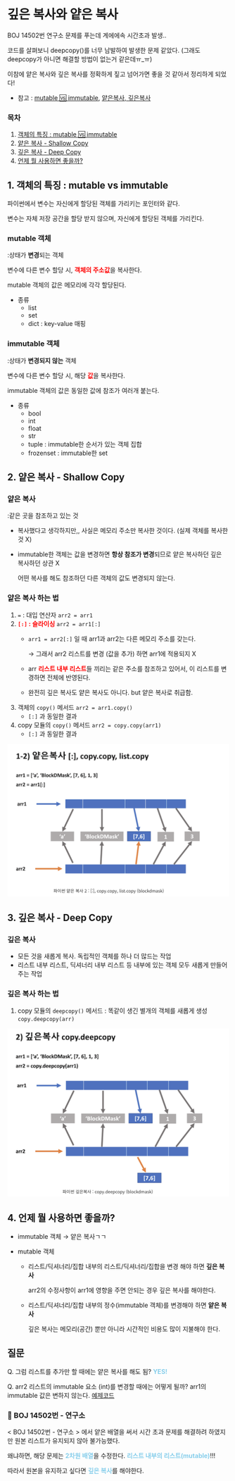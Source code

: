 # 깊은 복사와 얕은 복사
BOJ 14502번 연구소 문제를 푸는데 계에에속 시간초과 발생..

코드를 살펴보니 deepcopy()를 너무 남발하여 발생한 문제 같았다. (그래도 deepcopy가 아니면 해결할 방법이 없는거 같은데ㅠ_ㅠ)

이참에 얕은 복사와 깊은 복사를 정확하게 짚고 넘어가면 좋을 것 같아서 정리하게 되었다!

- 참고 : [mutable 🆚 immutable](https://blockdmask.tistory.com/570), [얕은복사, 깊은복사](https://blockdmask.tistory.com/576)

### 목차
1. [객체의 특징 : mutable 🆚 immutable](#1-객체의-특징--mutable-vs-immutable)
2. [얕은 복사 - Shallow Copy](#2-얕은-복사---Shallow-Copy)
3. [깊은 복사 - Deep Copy](#3-깊은-복사---Deep-Copy)
4. [언제 뭘 사용하면 좋을까?](#4-언제-뭘-사용하면-좋을까)


## 1. 객체의 특징 : mutable vs immutable
파이썬에서 변수는 자신에게 할당된 객체를 가리키는 포인터와 같다.

변수는 자체 저장 공간을 할당 받지 않으며, 자신에게 할당된 객체를 가리킨다.

### mutable 객체

:상태가 **변경**되는 객체

변수에 다른 변수 할당 시, **<span style="color:red">객체의 주소값**을 복사한다.

mutable 객체의 값은 메모리에 각각 할당된다.

- 종류
  - list
  - set
  - dict : key-value 매핑

### immutable 객체

:상태가 **변경되지 않는** 객체

변수에 다른 변수 할당 시, 해당 **<span style="color:red">값**을 복사한다.

immutable 객체의 값은 동일한 값에 참조가 여러개 붙는다.
- 종류
  - bool
  - int
  - float
  - str
  - tuple : immutable한 순서가 있는 객체 집합
  - frozenset : immutable한 set


## 2. 얕은 복사 - Shallow Copy
### 얕은 복사
:같은 곳을 참조하고 있는 것
- 복사했다고 생각하지만,, 사실은 메모리 주소만 복사한 것이다. (실제 객체를 복사한 것 X)
- immutable한 객체는 값을 변경하면 **항상 참조가 변경**되므로 얕은 복사하던 깊은 복사하던 상관 X
  
  어떤 복사를 해도 참조하던 다른 객체의 값도 변경되지 않는다.

### 얕은 복사 하는 법
1. `=` : 대입 연산자  `arr2 = arr1`
2. **<span style="color:red">`[:]` : 슬라이싱**   `arr2 = arr1[:]`
   - `arr1 = arr2[:]` 일 때 arr1과 arr2는 다른 메모리 주소를 갖는다.
      
     → 그래서 arr2 리스트를 변경 (값을 추가) 하면 arr1에 적용되지 X
   - arr **<span style="color:red">리스트 내부 리스트**들 끼리는 같은 주소를 참조하고 있어서, 이 리스트를 변경하면 전체에 반영된다.
   - 완전히 깊은 복사도 얕은 복사도 아니다. but 얕은 복사로 취급함.
3. 객체의 `copy()` 메서드  `arr2 = arr1.copy()`
   - `[:]` 과 동일한 결과
4. copy 모듈의 `copy()` 메서드  `arr2 = copy.copy(arr1)`
   - `[:]` 과 동일한 결과

![](image/shallow_copy.png)

## 3. 깊은 복사 - Deep Copy
### 깊은 복사
- 모든 것을 새롭게 복사. 독립적인 객체를 하나 더 많드는 작업
- 리스트 내부 리스트, 딕셔너리 내부 리스트 등 내부에 있는 객체 모두 새롭게 만들어주는 작업

### 깊은 복사 하는 법
1. copy 모듈의 `deepcopy()` 메서드 : 똑같이 생긴 별개의 객체를 새롭게 생성  `copy.deepcopy(arr)`

![](image/deep_copy.png)

## 4. 언제 뭘 사용하면 좋을까?
- immutable 객체 → 얕은 복사ㄱㄱ

- mutable 객체 
  - 리스트/딕셔너리/집합 내부의 리스트/딕셔너리/집합을 변경 해야 하면 **깊은 복사** 
    
    arr2의 수정사항이 arr1에 영향을 주면 안되는 경우 깊은 복사를 해야한다.
  - 리스트/딕셔너리/집합 내부의 정수(immutable 객체)를 변경해야 하면 **얕은 복사**
    
    깊은 복사는 메모리(공간) 뿐만 아니라 시간적인 비용도 많이 지불해야 한다.

## 질문 
Q. 그럼 리스트를 추가만 할 때에는 얕은 복사를 해도 됨? **<span style="color:skyblue">YES!**

Q. arr2 리스트의 immutable 요소 (int)를 변경할 때에는 어떻게 될까? 
arr1의 immutable 값은 변하지 않는다.
[예제코드](copy_test.py)

### 🚨 BOJ 14502번 - 연구소
< BOJ 14502번 - 연구소 > 에서 얕은 배열을 써서 시간 초과 문제를 해결하려 하였지만 원본 리스트가 유지되지 않아 불가능했다.

왜냐하면, 해당 문제는 **<span style="color:skyblue">2차원 배열**을 수정한다. **<span style="color:skyblue">리스트 내부의 리스트(mutable)**!!!

따라서 원본을 유지하고 싶다면 **<span style="color:skyblue">깊은 복사**를 해야한다. 




